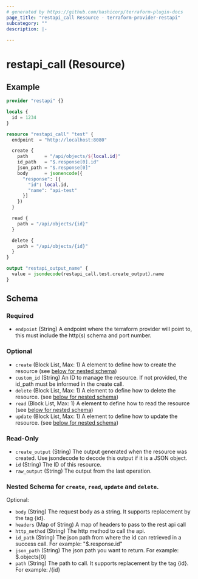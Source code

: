 ```yaml
---
# generated by https://github.com/hashicorp/terraform-plugin-docs
page_title: "restapi_call Resource - terraform-provider-restapi"
subcategory: ""
description: |-
  
---
```


# restapi_call (Resource)

## Example

```terraform
provider "restapi" {}

locals {
  id = 1234
}

resource "restapi_call" "test" {
  endpoint  = "http://localhost:8080"

  create {
    path      = "/api/objects/${local.id}"
    id_path   = "$.response[0].id"
    json_path = "$.response[0]"
    body      = jsonencode({
      "response": [{
        "id": local.id,
        "name": "api-test"
      }]
    })
  }

  read {
    path = "/api/objects/{id}"
  }

  delete {
    path = "/api/objects/{id}"
  }
}

output "restapi_output_name" {
  value = jsondecode(restapi_call.test.create_output).name
}
```

<!-- schema generated by tfplugindocs -->
## Schema

### Required

- `endpoint` (String) A endpoint where the terraform provider will point to, this must include the http(s) schema and port number.

### Optional

- `create` (Block List, Max: 1) A element to define how to create the resource (see [below for nested schema](#nestedblock))
- `custom_id` (String) An ID to manage the resource. If not provided, the id_path must be informed in the create call.
- `delete` (Block List, Max: 1) A element to define how to delete the resource. (see [below for nested schema](#nestedblock))
- `read` (Block List, Max: 1) A element to define how to read the resource (see [below for nested schema](#nestedblock))
- `update` (Block List, Max: 1) A element to define how to update the resource. (see [below for nested schema](#nestedblock))

### Read-Only

- `create_output` (String) The output generated when the resource was created. Use jsondecode to decode this output if it is a JSON object.
- `id` (String) The ID of this resource.
- `raw_output` (String) The output from the last operation.

<a id="nestedblock"></a>
### Nested Schema for `create`, `read`, `update` and `delete`.

Optional:

- `body` (String) The request body as a string. It supports replacement by the tag {id}.
- `headers` (Map of String) A map of headers to pass to the rest api call
- `http_method` (String) The http method to call the api.
- `id_path` (String) The json path from where the id can retrieved in a success call. For example: "$.response.id"
- `json_path` (String) The json path you want to return. For example: $.objects[0]
- `path` (String) The path to call. It supports replacement by the tag {id}. For example: /{id}
